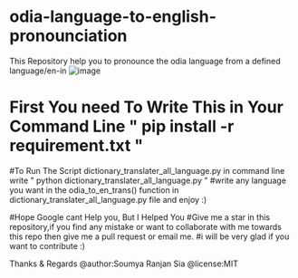 # odia-language-to-english-pronounciation
This Repository help you to pronounce the odia language from a defined language/en-in
![image](https://user-images.githubusercontent.com/80354551/143094288-0419bb0f-7389-4600-8744-8b13cb85d1e0.png)
# First You need To Write This in Your Command Line " pip install -r requirement.txt " 

#To Run The Script dictionary_translater_all_language.py in command line write " python dictionary_translater_all_language.py "
#write any language you want in the odia_to_en_trans() function in dictionary_translater_all_language.py file and enjoy :)

#Hope Google cant Help you, But I Helped You
#Give me a star in this repository,if you find any mistake or want to collaborate with me towards this repo then give me a pull request or email me.
#i will be very glad if you want to contribute :)

Thanks & Regards
@author:Soumya Ranjan Sia
@license:MIT
